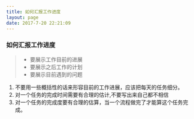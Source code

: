 ```yaml
---
title: 如何汇报工作进度
layout: page
date: 2017-7-20 22:21:09
---
```



### 如何汇报工作进度
> *  要展示工作目前的进展
> *  要展示之后工作的计划
> *  要展示目前遇到的问题

1. 不要用一些概括性的话来形容目前的工作进展，应该把每天的任务细分。
2. 对一个任务的完成时间需要有合理的估计,不要写出来自己都不相信
3. 对一个任务的完成度要有合理的估算，当一个流程做完了才能算这个任务完成。
